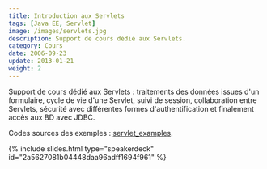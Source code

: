 ```yaml
---
title: Introduction aux Servlets
tags: [Java EE, Servlet]
image: /images/servlets.jpg
description: Support de cours dédié aux Servlets.
category: Cours
date: 2006-09-23
update: 2013-01-21
weight: 2
---
```


Support de cours dédié aux Servlets : traitements des données issues d'un formulaire, cycle de vie d'une Servlet, suivi de session, collaboration entre Servlets, sécurité avec différentes formes d'authentification et finalement accès aux BD avec JDBC.

Codes sources des exemples : [servlet_examples](/files/servlet_examples.zip).

{% include slides.html type="speakerdeck" id="2a5627081b04448daa96adff1694f961" %}